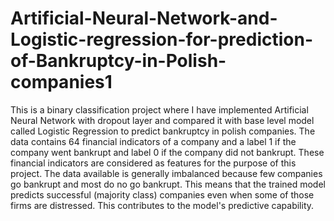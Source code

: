 # Artificial-Neural-Network-and-Logistic-regression-for-prediction-of-Bankruptcy-in-Polish-companies1
This is a binary classification project where I have implemented Artificial Neural Network with dropout layer and compared it with base level model called Logistic Regression to predict bankruptcy in polish companies. The data contains 64 financial indicators of a company and a label 1 if the company went bankrupt and label 0 if the company did not bankrupt. These financial indicators are considered as features for the purpose of this project. The data available is generally
imbalanced because few companies go bankrupt and most do no go bankrupt. This means that the
trained model predicts successful (majority class) companies even when some of those firms are
distressed. This contributes to the model's predictive capability.
